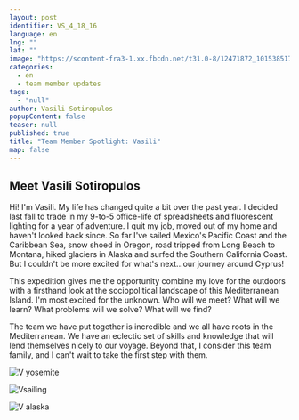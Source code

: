```yaml
---
layout: post
identifier: VS_4_18_16
language: en
lng: ""
lat: ""
image: "https://scontent-fra3-1.xx.fbcdn.net/t31.0-8/12471872_10153851739748844_7079054740535570838_o.jpg"
categories: 
  - en
  - team member updates
tags: 
  - "null"
author: Vasili Sotiropulos
popupContent: false
teaser: null
published: true
title: "Team Member Spotlight: Vasili"
map: false
---
```

## Meet Vasili Sotiropulos 

Hi! I'm Vasili. My life has changed quite a bit over the past year. I decided last fall to trade in my 9-to-5 office-life of spreadsheets and fluorescent lighting for a year of adventure. I quit my job, moved out of my home and haven't looked back since. So far I've sailed Mexico's Pacific Coast and the Caribbean Sea, snow shoed in Oregon, road tripped from Long Beach to Montana, hiked glaciers in Alaska and surfed the Southern California Coast.  But I couldn't be more excited for what's next...our journey around Cyprus!
 
This expedition gives me the opportunity combine my love for the outdoors with a firsthand look at the sociopolitical landscape of this Mediterranean Island. I'm most excited for the unknown. Who will we meet? What will we learn? What problems will we solve? What will we find?
 
The team we have put together is incredible and we all have roots in the Mediterranean. We have an eclectic set of skills and knowledge that will lend themselves nicely to our voyage. Beyond that, I consider this team family, and I can't wait to take the first step with them.

![V yosemite](https://scontent-fra3-1.xx.fbcdn.net/hphotos-xat1/v/t1.0-0/q84/p206x206/11218455_1695064557381511_397204977700404661_n.jpg?oh=defc8d7b79c8270293624a56bdef123d&oe=57A6FF85)

![Vsailing](https://scontent-fra3-1.xx.fbcdn.net/t31.0-8/12471872_10153851739748844_7079054740535570838_o.jpg)

![V alaska]({{site.baseurl}}/media/IMG_1262.jpg)

